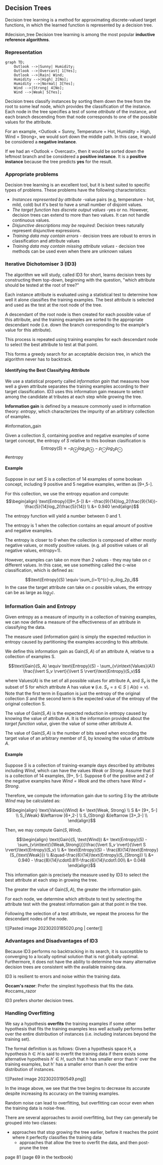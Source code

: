 ## Decision Trees
Decision tree learning is a method for approximating discrete-valued target functions, in which the learned function is represented by a decision tree.

#decision_tree
Decision tree learning is among the most popular **inductive reference algorithms**.

### Representation
```mermaid
graph TD;
	Outlook -->|Sunny| Humidity;
	Outlook -->|Overcast| 1[Yes];
	Outlook -->|Rain| Wind;
	Humidity -->|High| 2[No];
	Humidity -->|Normal| 3[Yes];
	Wind -->|Strong| 4[No];
	Wind -->|Weak| 5[Yes];
```

Decision trees classify instances by sorting them down the tree from the root to some leaf node, which provides the classification of the instance. Each node in the tree specifies a test of some *attribute* of the instance, and each branch descending from that node corresponds to one of the possible values for the attribute.

For an example, \<Outlook = Sunny, Temperature = Hot, Humidity = High, Wind = Strong\>, we would sort down the middle path. In this case, it would be considered a **negative instance**.

If we had an \<Outlook = Overcast\>, then it would be sorted down the leftmost branch and be considered a **positive instance**. It is a **positive instance** because the tree predicts **yes** for the result.

### Appropriate problems
Decision tree learning is an excellent tool, but it is best suited to specific types of problems. These problems have the following characteristics:
- *Instances represented by attribute* -value pairs (e.g, temperature - hot, mild, cold) but it's best to have a small number of disjoint values.
- *The target function has discrete output values* -yes or no. However, decision trees can extend to more than two values. It can not handle continuous values.
- *Disjunctive descriptions may be required*: Decision trees naturally represent disjunctive expressions.
- *Training data may contain errors* - decision trees are robust to errors in classification and attribute values
- *Training data may contain missing attribute values* - decision tree methods can be used even when there are unknown values

### Iterative Dichotomiser 3 (ID3)
The algorithm we will study, called ID3 for short, learns decision trees by constructing them top-down, beginning with the question, "which attribute should be tested at the root of tree?"

Each instance attribute is evaluated using a statistical test to determine how well it alone classifies the training examples. The best attribute is selected and used as the test at the root node of the tree.

A descendant of the root node is then created for each possible value of this attribute, and the training examples are sorted to the appropriate descendant node (i.e. down the branch corresponding to the example's value for this attribute).

This process is repeated using training examples for each descendant node to select the best attribute to test at that point.

This forms a greedy search for an acceptable decision tree, in which the algorithm never has to backtrack.

#### Identifying the Best Classifying Attribute
We use a statistical property called *information gain* that measures how well a given attribute separates the training examples according to their target classification. ID3 uses this information gain measure to select among the candidate at tributes at each step while growing the tree.

**Information gain** is defined by a measure commonly used in information theory: *entropy*, which characterizes the impurity of an arbitrary collection of examples.

#information_gain

Given a collection $S$, containing postive and negative examples of some target concept, the entropy of $S$ relative to this boolean clasification is
$$\text{Entropy}(S) \equiv -p_\oplus log_2p_\oplus-p_\ominus log_2 p_\ominus$$
#entropy

#### Example
Suppose in our set $S$ is a collection of 14 examples of some boolean concept, including 9 positive and 5 negative examples, written as \[9+,5-\].

For this collection, we use the entropy equation and compute:
$$\begin{align}
\text{Entropy}([9+,5-]) &= -\frac{9}{14}log_2(\frac{9}{14})-\frac{5}{14}log_2(\frac{5}{14}) \\
&= 0.940
\end{align}$$

The entropy function will yield a number between 0 and 1.

The entropy is 1 when the collection contains an equal amount of positive and negative examples. 

The entropy is closer to 0 when the collection is composed of either mostly negative values, or mostly positive values. (e.g. all positive values or all negative values, entropy=1).

However, examples can take on more than 2 values - they may take on $c$ different values. In this case, we use something called the c-wise classification, which is defined as:

$$\text{Entropy}(S) \equiv \sum_{i=1}^{c}-p_ilog_2p_i$$
In the case the target attribute can take on *c* possible values, the entropy can be as large as $log_2c$.

### Information Gain and Entropy
Given entropy as a measure of impurity in a collection of training examples, we can now define a measure of the effectiveness of an attribute in classifying the data.

The measure used (information gain) is simply the expected reduction in entropy caused by partitioning the examples according to this attribute.

We define this information gain as $\text{Gain}(S,A)$ of an attribute A, relative to a collection of examples S.

$$\text{Gain}(S, A) \equiv \text{Entropy}(S) - \sum_{v\in\text{Values}(A)} \frac{\lvert S_v \rvert}{\lvert S \rvert}\text{Entropy}(S_v)$$

where $\text{Values}(A)$ is the set of all possible values for attribute A, and $S_v$ is the subset of S for which attribute A has value **v** (i.e. $S_v = {s \in S\mid A(s) =v}$). Note that the first term in Equation is just the entropy of the original collection *S* and the second term is the expected value of the entropy of the original collection S.

The value of $\text{Gain}(S,A)$  is the expected reduction in entropy caused by knowing the value of attribute $A$. It is the information provided about the *target function value*, given the value of some other attribute *A*.

The value of $\text{Gain}(S,A)$ is the number of bits saved when encoding the target value of an arbitrary member of *S*, by knowing the value of attribute *A*. 

#### Example
Suppose *S* is a collection of training-example days described by attributes including *Wind*, which can have the values *Weak* or *Strong*. Assume that *S* is a collection of 14 examples, \[9+, 5-\]. Suppose 6 of the positive and 2 of the negative examples have *Wind = Weak* and the others have *Wind = Strong*.

Therefore, we compute the information gain due to sorting *S* by the attribute *Wind* may be calculated as:

$$\begin{align}
\text{Values}(Wind) &= \text{Weak, Strong} \\
S &= [9+, 5-] \\
S_{Weak} &\leftarrow [6+,2-] \\
S_{Strong} &\leftarrow [3+,3-] \\
\end{align}$$

Then, we may compute $\text{Gain}(S, Wind)$.

$$\begin{align}
\text{Gain}(S, \text{Wind}) &= \text{Entropy}(S) - \sum_{v\in\text{\{Weak,Strong\}}}\frac{\lvert S_v \rvert}{\lvert S \rvert}\text{Entropy}(S_v) \\
&= \text{Entropy}(S) - \frac{8}{14}\text{Entropy}(S_{\text{Weak}}) \\
&\quad-\frac{6}{14}\text{Entropy}(S_{Strong}) \\
&= 0.940 - \frac{8}{14}\cdot0.811-\frac{6}{14}\cdot1.00\\
&= 0.048
\end{align}$$


This information gain is precisely the measure used by ID3 to select the best attribute at each step in growing the tree. 

The greater the value of $\text{Gain}(S, A)$, the greater the information gain.

For each node, we determine which attribute to test by selecting the attribute test with the greatest information gain at that point in the tree.

Following the selection of a test attribute, we repeat the process for the descendant nodes of the node.

![[Pasted image 20230203185020.png | center]]


### Advantages and Disadvantages of ID3

Because ID3 performs no backtracking in its search, it is susceptible to converging to a locally optimal solution that is not globally optimal. Furthermore, it does not have the ability to determine how many alternative decision trees are consistent with the available training data.

ID3 is resilient to errors and noise within the training data.

**Occam's razor**: Prefer the simplest hypothesis that fits the data.
#occams_razor

ID3 prefers shorter decision trees.

### Handling Overfitting
We say a hypothesis **overfits** the training examples if some other hypothesis that fits the training examples less well actually performs better over the entire distribution of instances (i.e. including instances beyond the training set).

The formal definition is as follows:
Given a hypothesis space H, a hypothesis $h \in H$ is said to overfit the training data if there exists some alternative hypothesis $h' \in H$, such that $h$ has smaller error than h' over the training examples, but h' has a smaller error than h over the entire distribution of instances. 

![[Pasted image 20230203190549.png]]

In the image above, we see that the tree begins to decrease its accurate despite increasing its accuracy on the training examples.

Random noise can lead to overfitting, but overfitting can occur even when the training data is noise-free.

There are several approaches to avoid overfitting, but they can generally be grouped into two classes:
- approaches that stop growing the tree earlier, before it reaches the point where it perfectly classifies the training data
	- approaches that allow the tree to overfit the data, and then post-prune the tree 

page 81 (page 69 in the textbook)